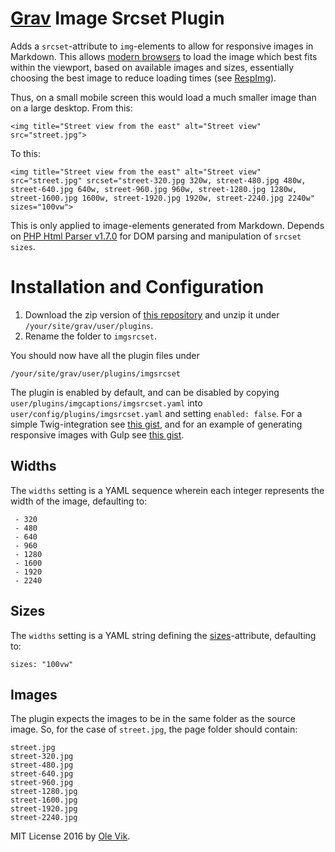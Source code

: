 # [Grav](http://getgrav.org/) Image Srcset Plugin

Adds a `srcset`-attribute to `img`-elements to allow for responsive images in Markdown. This allows [modern browsers](http://caniuse.com/#feat=srcset) to load the image which best fits within the viewport, based on available images and sizes, essentially choosing the best image to reduce loading times (see [RespImg](https://responsiveimages.org/)).

Thus, on a small mobile screen this would load a much smaller image than on a large desktop. From this:

	<img title="Street view from the east" alt="Street view" src="street.jpg">
	
To this:

	<img title="Street view from the east" alt="Street view" src="street.jpg" srcset="street-320.jpg 320w, street-480.jpg 480w, street-640.jpg 640w, street-960.jpg 960w, street-1280.jpg 1280w, street-1600.jpg 1600w, street-1920.jpg 1920w, street-2240.jpg 2240w" sizes="100vw">

This is only applied to image-elements generated from Markdown. Depends on [PHP Html Parser v1.7.0](https://github.com/paquettg/php-html-parser/) for DOM parsing and manipulation of `srcset` `sizes`.

# Installation and Configuration

1. Download the zip version of [this repository](https://github.com/OleVik/grav-plugin-imgsrcset) and unzip it under `/your/site/grav/user/plugins`.
2. Rename the folder to `imgsrcset`.

You should now have all the plugin files under

    /your/site/grav/user/plugins/imgsrcset

The plugin is enabled by default, and can be disabled by copying `user/plugins/imgcaptions/imgsrcset.yaml` into `user/config/plugins/imgsrcset.yaml` and setting `enabled: false`. For a simple Twig-integration see [this gist](https://gist.github.com/OleVik/a7604215f127763b71bd8b8788d45cfd), and for an example of generating responsive images with Gulp see [this gist](https://gist.github.com/OleVik/f2c8b51a7153743b13607072c27cf8d2).

## Widths

The `widths` setting is a YAML sequence wherein each integer represents the width of the image, defaulting to:

	 - 320
	 - 480
	 - 640
	 - 960
	 - 1280
	 - 1600
	 - 1920
	 - 2240
	 
## Sizes

The `widths` setting is a YAML string defining the [sizes](https://html.spec.whatwg.org/multipage/embedded-content.html#attr-img-sizes)-attribute, defaulting to:

	sizes: "100vw"

## Images

The plugin expects the images to be in the same folder as the source image. So, for the case of `street.jpg`, the page folder should contain:

	street.jpg
	street-320.jpg
	street-480.jpg
	street-640.jpg
	street-960.jpg
	street-1280.jpg
	street-1600.jpg
	street-1920.jpg
	street-2240.jpg

MIT License 2016 by [Ole Vik](http://github.com/olevik).